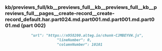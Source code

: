 ### kb/previews_full/kb__previews_full__kb__previews_full__kb__previews_full__pages__create-record__create-record_default.har.part024.md.part001.md.part001.md.part001.md (part 002)

```md
            "url": "https://n958200.alteg.io/chunk-CJMBEYVW.js",
                        "lineNumber": 0,
                        "columnNumber": 10101
      
```

```
